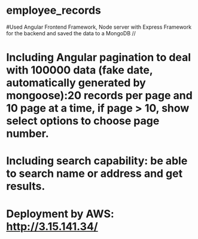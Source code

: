 # employee_records

#Used Angular Frontend Framework, Node server with Express Framework for the backend and saved the data to a MongoDB //  

# Including Angular pagination to deal with 100000 data (fake date, automatically generated by mongoose):20 records per page and 10 page at a time, if page > 10, show select options to choose page number.

# Including search capability: be able to search name or address and get results.

# Deployment by AWS: http://3.15.141.34/

